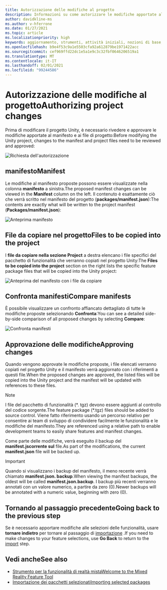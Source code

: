 ```yaml
---
title: Autorizzazione delle modifiche al progetto
description: Informazioni su come autorizzare le modifiche apportate al progetto lo strumento per lo sviluppo HoloLens e VR.
author: davidkline-ms
ms.author: v-hferrone
ms.date: 01/27/2021
ms.topic: article
ms.localizationpriority: high
keywords: aggiornamento, strumenti, attività iniziali, nozioni di base, unity, visual studio, toolkit, visore VR realtà mista, visore VR di windows mixed reality, visore per realtà virtuale, installazione, Windows, HoloLens, emulatore, unreal, openxr
ms.openlocfilehash: b9e4f53c9a1e5503cfa92a612879be1971422acc
ms.sourcegitcommit: cef969ffd22dc1e5a1e9c3c32fbf0646206519a1
ms.translationtype: MT
ms.contentlocale: it-IT
ms.lasthandoff: 02/01/2021
ms.locfileid: "99244586"
---
```

# <a name="authorizing-project-changes"></a><span data-ttu-id="1690e-104">Autorizzazione delle modifiche al progetto</span><span class="sxs-lookup"><span data-stu-id="1690e-104">Authorizing project changes</span></span>

<span data-ttu-id="1690e-105">Prima di modificare il progetto Unity, è necessario rivedere e approvare le modifiche apportate al manifesto e ai file di progetto:</span><span class="sxs-lookup"><span data-stu-id="1690e-105">Before modifying the Unity project, changes to the manifest and project files need to be reviewed and approved:</span></span>

![Richiesta dell'autorizzazione](images/FeatureToolApprovalRequest.png)

## <a name="manifest"></a><span data-ttu-id="1690e-107">manifesto</span><span class="sxs-lookup"><span data-stu-id="1690e-107">Manifest</span></span>

<span data-ttu-id="1690e-108">Le modifiche al manifesto proposte possono essere visualizzate nella colonna **manifesto** a sinistra.</span><span class="sxs-lookup"><span data-stu-id="1690e-108">The proposed manifest changes can be viewed in the **Manifest** column on the left.</span></span> <span data-ttu-id="1690e-109">Il contenuto è esattamente ciò che verrà scritto nel manifesto del progetto (**packages/manifest.json**):</span><span class="sxs-lookup"><span data-stu-id="1690e-109">The contents are exactly what will be written to the project manifest (**Packages/manifest.json**):</span></span>

![Anteprima manifesto](images/ManifestPreview.png)

## <a name="files-to-be-copied-into-the-project"></a><span data-ttu-id="1690e-111">File da copiare nel progetto</span><span class="sxs-lookup"><span data-stu-id="1690e-111">Files to be copied into the project</span></span>

<span data-ttu-id="1690e-112">I **file da copiare nella sezione Project** a destra elencano i file specifici del pacchetto di funzionalità che verranno copiati nel progetto Unity:</span><span class="sxs-lookup"><span data-stu-id="1690e-112">The **Files to be copied into the project** section on the right lists the specific feature package files that will be copied into the Unity project:</span></span>

![Anteprima del manifesto con i file da copiare](images/FilesToCopy.png)

## <a name="compare-manifests"></a><span data-ttu-id="1690e-114">Confronta manifesti</span><span class="sxs-lookup"><span data-stu-id="1690e-114">Compare manifests</span></span>

<span data-ttu-id="1690e-115">È possibile visualizzare un confronto affiancato dettagliato di tutte le modifiche proposte selezionando **Confronta**:</span><span class="sxs-lookup"><span data-stu-id="1690e-115">You can see a detailed side-by-side comparison of all proposed changes by selecting **Compare**:</span></span>

![Confronta manifesti](images/FeatureToolCompareManifest.png)

## <a name="approving-changes"></a><span data-ttu-id="1690e-117">Approvazione delle modifiche</span><span class="sxs-lookup"><span data-stu-id="1690e-117">Approving changes</span></span>

<span data-ttu-id="1690e-118">Quando vengono approvate le modifiche proposte, i file elencati verranno copiati nel progetto Unity e il manifesto verrà aggiornato con i riferimenti a questi file.</span><span class="sxs-lookup"><span data-stu-id="1690e-118">When the proposed changes are approved, the listed files will be copied into the Unity project and the manifest will be updated with references to these files.</span></span>

> [!NOTE]
> <span data-ttu-id="1690e-119">I file del pacchetto di funzionalità (\*. tgz) devono essere aggiunti al controllo del codice sorgente.</span><span class="sxs-lookup"><span data-stu-id="1690e-119">The feature package (\*.tgz) files should be added to source control.</span></span> <span data-ttu-id="1690e-120">Viene fatto riferimento usando un percorso relativo per consentire ai team di sviluppo di condividere facilmente le funzionalità e le modifiche del manifesto.</span><span class="sxs-lookup"><span data-stu-id="1690e-120">They are referenced using a relative path to enable development teams to easily share features and manifest changes.</span></span>

 <span data-ttu-id="1690e-121">Come parte delle modifiche, verrà eseguito il backup del **manifest.jscorrente sul** file.</span><span class="sxs-lookup"><span data-stu-id="1690e-121">As part of the modifications, the current **manifest.json** file will be backed up.</span></span>

> [!IMPORTANT]
> <span data-ttu-id="1690e-122">Quando si visualizzano i backup del manifesto, il meno recente verrà chiamato **manifest.json. backup**.</span><span class="sxs-lookup"><span data-stu-id="1690e-122">When viewing the manifest backups, the oldest will be called **manifest.json.backup**.</span></span> <span data-ttu-id="1690e-123">I backup più recenti verranno annotati con un valore numerico, a partire da zero (0).</span><span class="sxs-lookup"><span data-stu-id="1690e-123">Newer backups will be annotated with a numeric value, beginning with zero (0).</span></span>

## <a name="going-back-to-the-previous-step"></a><span data-ttu-id="1690e-124">Tornando al passaggio precedente</span><span class="sxs-lookup"><span data-stu-id="1690e-124">Going back to the previous step</span></span>

<span data-ttu-id="1690e-125">Se è necessario apportare modifiche alle selezioni delle funzionalità, usare **tornare indietro** per tornare al passaggio di [importazione](importing-features.md) .</span><span class="sxs-lookup"><span data-stu-id="1690e-125">If you need to make changes to your feature selections, use **Go Back** to return to the [import](importing-features.md) step.</span></span>

## <a name="see-also"></a><span data-ttu-id="1690e-126">Vedi anche</span><span class="sxs-lookup"><span data-stu-id="1690e-126">See also</span></span>

- [<span data-ttu-id="1690e-127">Strumento per la funzionalità di realtà mista</span><span class="sxs-lookup"><span data-stu-id="1690e-127">Welcome to the Mixed Reality Feature Tool</span></span>](welcome-to-mr-feature-tool.md)
- [<span data-ttu-id="1690e-128">Importazione dei pacchetti selezionati</span><span class="sxs-lookup"><span data-stu-id="1690e-128">Importing selected packages</span></span>](importing-features.md)
